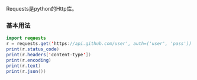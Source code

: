 Requests是python的Http库。

### 基本用法
```java
import requests
r = requests.get('https://api.github.com/user', auth=('user', 'pass'))
print(r.status_code)
print(r.headers['content-type'])
print(r.encoding)
print(r.text)
print(r.json())
```
